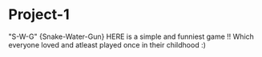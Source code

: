 # Project-1
"S-W-G" {Snake-Water-Gun}
HERE is a simple and funniest game !!
Which everyone loved and atleast played once in their childhood :)
